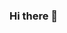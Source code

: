 ### Hi there 👋

<!--
**mariamkhan-dev/mariamkhan-dev** is a ✨ _special_ ✨ repository because its `README.md` (this file) appears on your GitHub profile.

- 🔭 I’m currently working on: A web development team project and an iOS app individual project
- 🌱 I’m currently learning: Swift, Node.js, & React.js 
- 👯 I’m looking to collaborate on: iOS apps to help build a better foundation for my Swift skills
- 📫 How to reach me: mariam.islam.khan@gmail.com
- 😄 Pronouns: She/Her
- ⚡ Fun fact: I love bullet journaling!
-->
